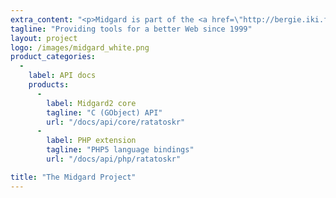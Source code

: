 ```yaml
--- 
extra_content: "<p>Midgard is part of the <a href=\"http://bergie.iki.fi/blog/decoupling_content_management/\">Decoupled Content Management</a> movement and works actively with many related communities like <a href=\"http://www.gnome.org/\">GNOME</a>, <a href=\"http://cmf.symfony.com/\">Symfony CMF</a>, and the <a href=\"http://www.iks-project.eu/\">IKS project</a>.</p><p>Read more about the community's background <a href=\"http://en.wikipedia.org/wiki/Midgard_%28software%29#History\">on Wikipedia</a> or follow the development <a href=\"https://github.com/midgardproject\">on GitHub</a>.</p>"
tagline: "Providing tools for a better Web since 1999"
layout: project
logo: /images/midgard_white.png
product_categories:
  -
    label: API docs
    products:
      -
        label: Midgard2 core
        tagline: "C (GObject) API"
        url: "/docs/api/core/ratatoskr"
      -
        label: PHP extension
        tagline: "PHP5 language bindings"
        url: "/docs/api/php/ratatoskr"

title: "The Midgard Project"
---
```

